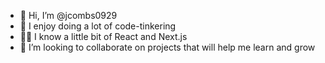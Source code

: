 - 👋 Hi, I’m @jcombs0929
- 🌱 I enjoy doing a lot of code-tinkering
- 👨‍💻 I know a little bit of React and Next.js
- 💞️ I’m looking to collaborate on projects that will help me learn and grow

<!---
jcombs0929/jcombs0929 is a ✨ special ✨ repository because its `README.md` (this file) appears on your GitHub profile.
You can click the Preview link to take a look at your changes.
--->
